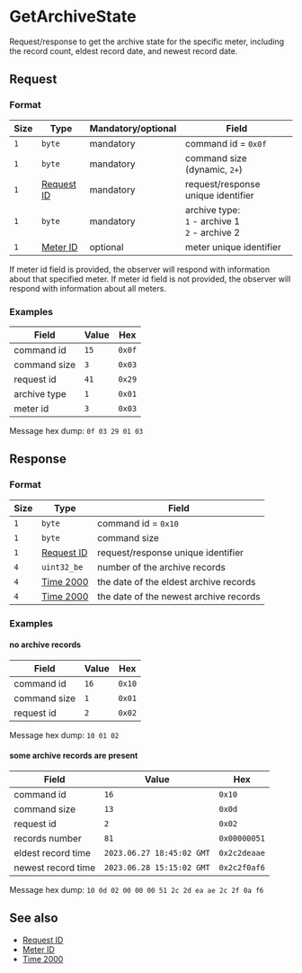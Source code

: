# GetArchiveState

Request/response to get the archive state for the specific meter, including the record count, eldest record date, and newest record date.


## Request

### Format

| Size | Type                                 | Mandatory/optional | Field                                                   |
| ---- | ------------------------------------ | ------------------ | ------------------------------------------------------- |
| `1`  | `byte`                               | mandatory          | command id = `0x0f`                                     |
| `1`  | `byte`                               | mandatory          | command size (dynamic, `2+`)                            |
| `1`  | [Request ID](../types.md#request-id) | mandatory          | request/response unique identifier                      |
| `1`  | `byte`                               | mandatory          | archive type: <br> `1` - archive 1 <br> `2` - archive 2 |
| `1`  | [Meter ID](../types.md#meter-id)     | optional           | meter unique identifier                                 |

If meter id field is provided, the observer will respond with information about that specified meter.
If meter id field is not provided, the observer will respond with information about all meters.


### Examples

| Field        | Value | Hex    |
| ------------ | ----- | ------ |
| command id   | `15`  | `0x0f` |
| command size | `3`   | `0x03` |
| request id   | `41`  | `0x29` |
| archive type | `1`   | `0x01` |
| meter id     | `3`   | `0x03` |

Message hex dump: `0f 03 29 01 03`


## Response

### Format

| Size | Type                                 | Field                                  |
| ---- | ------------------------------------ | -------------------------------------- |
| `1`  | `byte`                               | command id = `0x10`                    |
| `1`  | `byte`                               | command size                           |
| `1`  | [Request ID](../types.md#request-id) | request/response unique identifier     |
| `4`  | `uint32_be`                          | number of the archive records          |
| `4`  | [Time 2000](../types.md#time-2000)   | the date of the eldest archive records |
| `4`  | [Time 2000](../types.md#time-2000)   | the date of the newest archive records |


### Examples

#### no archive records

| Field        | Value | Hex    |
| ------------ | ----- | ------ |
| command id   | `16`  | `0x10` |
| command size | `1`   | `0x01` |
| request id   | `2`   | `0x02` |

Message hex dump: `10 01 02`

#### some archive records are present

| Field              | Value                     | Hex          |
| ------------------ | ------------------------- | ------------ |
| command id         | `16`                      | `0x10`       |
| command size       | `13`                      | `0x0d`       |
| request id         | `2`                       | `0x02`       |
| records number     | `81`                      | `0x00000051` |
| eldest record time | `2023.06.27 18:45:02 GMT` | `0x2c2deaae` |
| newest record time | `2023.06.28 15:15:02 GMT` | `0x2c2f0af6` |

Message hex dump: `10 0d 02 00 00 00 51 2c 2d ea ae 2c 2f 0a f6`


## See also

* [Request ID](../types.md#request-id)
* [Meter ID](../types.md#meter-id)
* [Time 2000](../types.md#time-2000)
